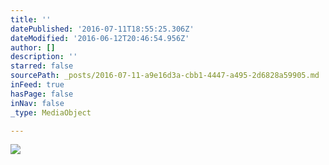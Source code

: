 ```yaml
---
title: ''
datePublished: '2016-07-11T18:55:25.306Z'
dateModified: '2016-06-12T20:46:54.956Z'
author: []
description: ''
starred: false
sourcePath: _posts/2016-07-11-a9e16d3a-cbb1-4447-a495-2d6828a59905.md
inFeed: true
hasPage: false
inNav: false
_type: MediaObject

---
```

![](https://the-grid-user-content.s3-us-west-2.amazonaws.com/cfbbffca-ddc5-445b-8a60-165debd64423.jpg)